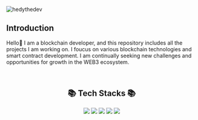 <p> <img src="https://komarev.com/ghpvc/?username=yoonej111" alt="hedythedev" /> </p>

## Introduction

Hello👋 I am a blockchain developer, and this repository includes all the projects I am working on. I foucus on various blockchain technologies and smart contract development.
I am continually seeking new challenges and opportunities for growth in the WEB3 ecosystem.


<br><div align=center><h2>📚 Tech Stacks 📚</h2></div>

<div align=center> 
  <img src="https://img.shields.io/badge/Blockchain-Ethereum-blue"> 
  <img src="https://img.shields.io/badge/Solidity-%23363636.svg?style=for-the-badge&logo=solidity&logoColor=white"> 
  <img src="https://img.shields.io/badge/node.js-6DA55F?style=for-the-badge&logo=node.js&logoColor=white"> 
  <img src="https://img.shields.io/badge/javascript-%23323330.svg?style=for-the-badge&logo=javascript&logoColor=%23F7DF1E">
  <img src="https://img.shields.io/badge/Amazon%20AWS-232F3E?style=flat-square&logo=amazonaws&logoColor=white">
</div>



